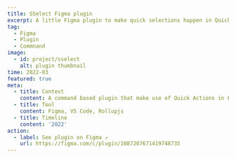 ```yaml
---
title: SSelect Figma plugin
excerpt: A little Figma plugin to make quick selections happen in Quick Actions.
tag:
  - Figma
  - Plugin
  - Commnand
image:
  - id: project/sselect
    alt: plugin thumbnail
time: 2022-03
featured: true
meta:
  - title: Context
    content: A command based plugin that make use of Quick Actions in Figma to make search/selection quicker and without tons of shift and clicks. A project to learn more about Figma plugin APIs.
  - title: Tool
    content: Figma, VS Code, Rollupjs
  - title: Timeline
    content: '2022'
action:
  - label: See plugin on Figma ↗
    url: https://figma.com/c/plugin/1087207671419748735
---
```

